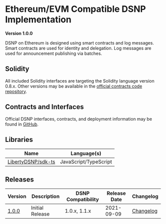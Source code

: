 # Ethereum/EVM Compatible DSNP Implementation
__Version 1.0.0__

DSNP on Ethereum is designed using smart contracts and log messages.
Smart contracts are used for identity and delegation.
Log messages are used for announcement publishing via batches.

## Solidity

All included Solidity interfaces are targeting the Solidity language version 0.8.x.
Other versions may be available in the [official contracts code repository](https://github.com/LibertyDSNP/contracts).

## Contracts and Interfaces

Official DSNP interfaces, contracts, and deployment information may be found in [GitHub](https://github.com/LibertyDSNP/contracts).

## Libraries
<!-- yaspeller ignore:start -->
| Name | Language(s) |
| --- | --- |
| [LibertyDSNP/sdk-ts](https://github.com/LibertyDSNP/sdk-ts) | JavaScript/TypeScript |
<!-- yaspeller ignore:end -->

## Releases

| Version | Description | DSNP Compatibility | Release Date | Changelog |
| --- | --- | --- | --- | --- |
| [1.0.0](https://github.com/LibertyDSNP/spec/tree/EVM-v1.0.0) | Initial Release | 1.0.x, 1.1.x | 2021-09-09 | [Changelog](https://github.com/LibertyDSNP/spec/releases/tag/EVM-v1.0.0) |
